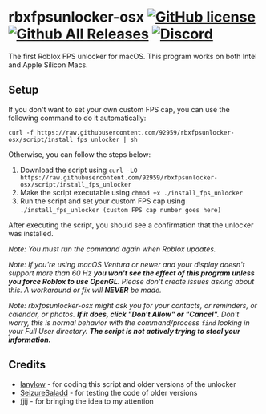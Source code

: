 # rbxfpsunlocker-osx [![GitHub license](https://img.shields.io/github/license/lanylow/rbxfpsunlocker-osx?color=informational)](https://github.com/lanylow/rbxfpsunlocker-osx/blob/main/LICENSE) [![Github All Releases](https://img.shields.io/github/downloads/lanylow/rbxfpsunlocker-osx/total.svg?color=informational)]() [![Discord](https://img.shields.io/badge/chat-discord-informational)](https://discord.gg/MrtJvV5tKv)

The first Roblox FPS unlocker for macOS. This program works on both Intel and Apple Silicon Macs.

## Setup


If you don't want to set your own custom FPS cap, you can use the following command to do it automatically:
```
curl -f https://raw.githubusercontent.com/92959/rbxfpsunlocker-osx/script/install_fps_unlocker | sh
```
Otherwise, you can follow the steps below:

1. Download the script using `curl -LO https://raw.githubusercontent.com/92959/rbxfpsunlocker-osx/script/install_fps_unlocker`
2. Make the script executable using `chmod +x ./install_fps_unlocker`
3. Run the script and set your custom FPS cap using `./install_fps_unlocker (custom FPS cap number goes here)`

After executing the script, you should see a confirmation that the unlocker was installed.

*Note: You must run the command again when Roblox updates.*

*Note: If you're using macOS Ventura or newer and your display doesn't support more than 60 Hz **you won't see the effect of this program unless you force Roblox to use OpenGL**. Please don't create issues asking about this. A workaround or fix will **NEVER** be made.*

*Note: rbxfpsunlocker-osx might ask you for your contacts, or reminders, or calendar, or photos. **If it does, click "Don't Allow" or "Cancel".** Don't worry, this is normal behavior with the command/process `find` looking in your Full User directory. **The script is not actively trying to steal your information.***

## Credits
 
 - [lanylow](https://github.com/lanylow) - for coding this script and older versions of the unlocker
 - [SeizureSaladd](https://github.com/SeizureSaladd) - for testing the code of older versions
 - [fjij](https://github.com/fjij) - for bringing the idea to my attention
